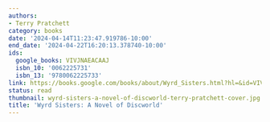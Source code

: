 ```yaml
---
authors:
- Terry Pratchett
category: books
date: '2024-04-14T11:23:47.919786-10:00'
end_date: '2024-04-22T16:20:13.378740-10:00'
ids:
  google_books: VIVJNAEACAAJ
  isbn_10: '0062225731'
  isbn_13: '9780062225733'
link: https://books.google.com/books/about/Wyrd_Sisters.html?hl=&id=VIVJNAEACAAJ
status: read
thumbnail: wyrd-sisters-a-novel-of-discworld-terry-pratchett-cover.jpg
title: 'Wyrd Sisters: A Novel of Discworld'
---
```

